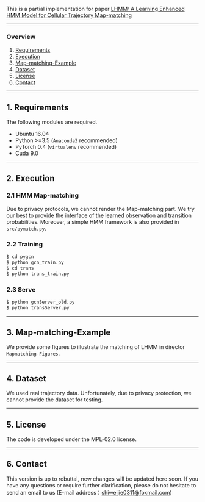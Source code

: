 This is a partial implementation for paper <u>LHMM: A Learning Enhanced HMM Model for Cellular Trajectory Map-matching</u>

---

### Overview

1. [Requirements](#requirements)
2. [Execution](#execution)
3. [Map-matching-Example](#Map-matching-Example)
4. [Dataset](#Dataset)
5. [License](#license)
6. [Contact](#contact)

---

## 1. Requirements

The following modules are required.

- Ubuntu 16.04
- Python >=3.5 (`Anaconda3` recommended)
- PyTorch 0.4 (`virtualenv` recommended)
- Cuda 9.0

---

## 2. Execution

### 2.1 HMM Map-matching
Due to privacy protocols, we cannot render the Map-matching part. We try our best to provide the interface of the learned observation and transition probabilities. Moreover, a simple HMM framework is also provided in `src/pymatch.py`.


### 2.2 Training

```bash
$ cd pygcn
$ python gcn_train.py
$ cd trans
$ python trans_train.py
```

### 2.3 Serve

```bash
$ python gcnServer_old.py
$ python transServer.py
```
---

## 3. Map-matching-Example

We provide some figures to illustrate the matching of LHMM in director `Mapmatching-Figures`.

---

## 4. Dataset

We used real trajectory data. Unfortunately, due to privacy protection, we cannot provide the dataset for testing.

---

## 5. License

The code is developed under the MPL-02.0 license.

---

## 6. Contact

This version is up to rebuttal, new changes will be updated here soon.
If you have any questions or require further clarification, please do not hesitate to send an email to us (E-mail address：shiweijie0311@foxmail.com)
